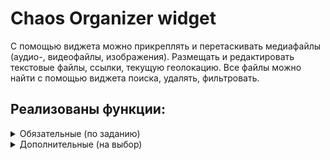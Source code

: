# Chaos Organizer widget
С помощью виджета можно прикреплять и перетаскивать медиафайлы (аудио-, видеофайлы, изображения). Размещать и редактировать текстовые файлы, ссылки, текущую геолокацию. Все файлы можно найти с помощью виджета поиска, удалять, фильтровать. 
## Реализованы функции:
<details>
<summary>Обязательные (по заданию)</summary>

1. Ссылки и текстовые сообщения сохраняются на сервере
  - Ссылки и текстовые сообщения хранятся на сервере. Подробнее про серверную часть ТУТ ССЫЛКА 
2. Ссылки (http:// или https://) кликабельны и отображаются, как ссылки в "плитках" и в модальном окне
3. Изображения, видео- и аудиофайлы сохраняются на сервере — через Drag & Drop и через иконку загрузки
4. Медиа-файлы (изображения, видео-, аудиофайлы) скачиваются на компьютер пользователя|
5. Осуществлена ленивая подгрузка изображений. Все элементы контейнера с данными отображаются при скролл
  - Подрузка реализована с помощью баузерного API - Intersection Observer. Если элемент находится в "зоне видимости" - он видим, если нет - скрыт.
</details>
<details>
<summary>Дополнительные (на выбор)</summary>

1. Виджет поиска
  - Виджет не чувствителен к регистру. Отображаются все валидные совпадения.
2. Отправка геолокации 
  - Функция реализована с помощью браузерного API. Если пользователь запрещает доступ - выводится соответствующая ошибка в интерфейсе
3. Воспроизведение видео/аудио
  - Функция реализована с помощью API браузера
4. Просмотр вложений по категориям (all, audio, video, text, images)
  - По клику на соответствующую кнопку выводится количество и сами элементы соответствующего типа
5. Поддержка emoji
  - Функция реализована с помощью [Open Emoji API](https://emoji-api.com/)
</details>



